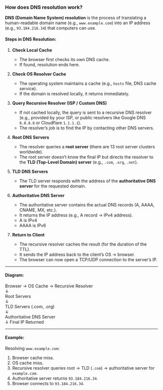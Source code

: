 ### How does DNS resolution work?

**DNS (Domain Name System) resolution** is the process of translating a human-readable domain name (e.g., `www.example.com`) into an IP address (e.g., `93.184.216.34`) that computers can use.

#### Steps in DNS Resolution:

1. **Check Local Cache**  
   - The browser first checks its own DNS cache.  
   - If found, resolution ends here.

2. **Check OS Resolver Cache**  
   - The operating system maintains a cache (e.g., `hosts` file, DNS cache service).  
   - If the domain is resolved locally, it returns immediately.

3. **Query Recursive Resolver (ISP / Custom DNS)**  
   - If not cached locally, the query is sent to a recursive DNS resolver (e.g., provided by your ISP, or public resolvers like Google DNS `8.8.8.8` or Cloudflare `1.1.1.1`).  
   - The resolver’s job is to find the IP by contacting other DNS servers.

4. **Root DNS Servers**  
   - The resolver queries a **root server** (there are 13 root server clusters worldwide).  
   - The root server doesn’t know the final IP but directs the resolver to the **TLD (Top-Level Domain) server** (e.g., `.com`, `.org`, `.net`).

5. **TLD DNS Servers**  
   - The TLD server responds with the address of the **authoritative DNS server** for the requested domain.

6. **Authoritative DNS Server**  
   - The authoritative server contains the actual DNS records (A, AAAA, CNAME, MX, etc.).  
   - It returns the IP address (e.g., A record → IPv4 address).
   - A is IPv4
   - AAAA is IPv6

7. **Return to Client**  
   - The recursive resolver caches the result (for the duration of the TTL).  
   - It sends the IP address back to the client’s OS → browser.  
   - The browser can now open a TCP/UDP connection to the server’s IP.

---

#### Diagram:

Browser → OS Cache → Recursive Resolver  
↓  
Root Servers  
↓  
TLD Servers (.com, .org)  
↓  
Authoritative DNS Server  
↓
Final IP Returned


---

#### Example:
Resolving `www.example.com`:
1. Browser cache miss.  
2. OS cache miss.  
3. Recursive resolver queries root → TLD (`.com`) → authoritative server for `example.com`.  
4. Authoritative server returns `93.184.216.34`.  
5. Browser connects to `93.184.216.34`.

